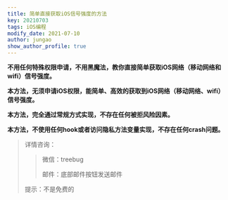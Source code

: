 ```yaml
---
title: 简单直接获取iOS信号强度的方法
key: 20210703
tags: iOS编程
modify_date: 2021-07-10
author: jungao
show_author_profile: true
---
```

	
**不用任何特殊权限申请，不用黑魔法，教你直接简单获取iOS网络（移动网络和wifi）信号强度。**

<!--more-->

**本方法，无须申请iOS权限，能简单、高效的获取到iOS网络（移动网络、wifi）信号强度。**

**本方法，完全通过常规方式实现，不存在任何被拒风险因素。**

**本方法，不使用任何hook或者访问隐私方法变量实现，不存在任何crash问题。**

>详情咨询：
>>
>>微信：treebug
>>
>>邮件：底部邮件按钮发送邮件
>
>提示：不是免费的